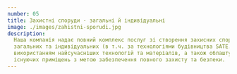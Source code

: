 ```yaml
---
number: 05
title: Захистні споруди - загальні й індивідуальні
image: ./images/zahistni-sporudi.jpg
description:
  Наша компанія надає повний комплекс послуг зі створення захисних споруд -
  загальних та індивідуальних (в т.ч. за технологіями будівництва SATE.BOX) з
  використанням найсучасніших технологій та матеріалів, а також облаштування
  існуючих приміщень з метою забезпечення повного захисту та безпеки.
---
```

